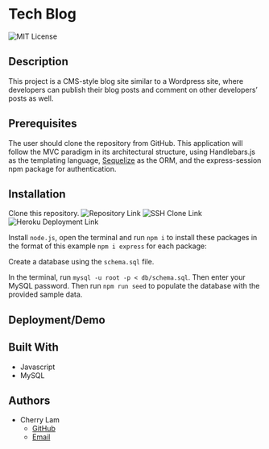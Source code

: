 # Tech Blog
![MIT License](https://img.shields.io/badge/License-MIT-blue.svg)


## Description 
This project is a CMS-style blog site similar to a Wordpress site, where developers can publish their blog posts and comment on other developers’ posts as well.


## Prerequisites
The user should clone the repository from GitHub. This application will follow the MVC paradigm in its architectural structure, using Handlebars.js as the templating language, [Sequelize](https://www.npmjs.com/package/sequelize) as the ORM, and the express-session npm package for authentication.


## Installation
Clone this repository. 
![Repository Link](https://github.com/c1am/tech-blog) 
![SSH Clone Link](git@github.com:c1am/tech-blog.git)
![Heroku Deployment Link]()

Install `node.js`, open the terminal and run `npm i` to install these packages in the format of this example `npm i express` for each package: 


Create a database using the `schema.sql` file.

In the terminal, run `mysql -u root -p < db/schema.sql`. Then enter your MySQL password. Then run `npm run seed` to populate the database with the provided sample data.


## Deployment/Demo



## Built With
- Javascript
- MySQL


## Authors
- Cherry Lam 
    - [GitHub](https://github.com/c1am)
    - [Email](mailto:cherrylam.ny@gmail.com)
